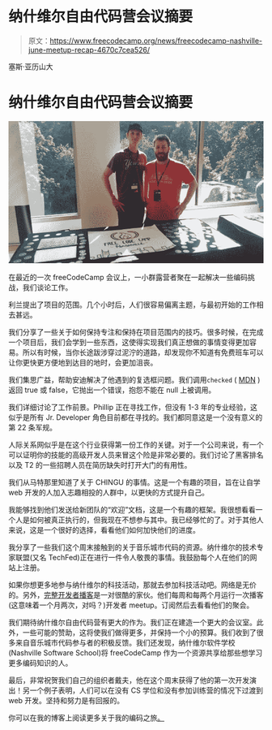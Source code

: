 # 纳什维尔自由代码营会议摘要

> 原文：<https://www.freecodecamp.org/news/freecodecamp-nashville-june-meetup-recap-4670c7cea526/>

塞斯·亚历山大

# 纳什维尔自由代码营会议摘要

![EyNATquaw8COGemdzLFgx-qw2cHmAvnHVjph](img/42fb45536caebd73b2d61ae053d3ca20.png)

在最近的一次 freeCodeCamp 会议上，一小群露营者聚在一起解决一些编码挑战，我们谈论工作。

利兰提出了项目的范围。几个小时后，人们很容易偏离主题，与最初开始的工作相去甚远。

我们分享了一些关于如何保持专注和保持在项目范围内的技巧。很多时候，在完成一个项目后，我们会学到一些东西，这使得实现我们真正想做的事情变得更加容易。所以有时候，当你长途跋涉穿过泥泞的道路，却发现你不知道有免费班车可以让你更快更方便地到达目的地时，会更加沮丧。

我们集思广益，帮助安迪解决了他遇到的复选框问题。我们调用`checked` ( [MDN](https://developer.mozilla.org/en-US/docs/Mozilla/Tech/XUL/Property/checked) )返回 true 或 false，它抛出一个错误，抱怨不能在 null 上被调用。

我们详细讨论了工作前景。Phillip 正在寻找工作，但没有 1-3 年的专业经验，这似乎是所有 Jr. Developer 角色目前都在寻找的。我们都同意这是一个没有意义的第 22 条军规。

人际关系网似乎是在这个行业获得第一份工作的关键。对于一个公司来说，有一个可以证明你的技能的高级开发人员来冒这个险是非常必要的。我们讨论了黑客排名以及 T2 的一些招聘人员在简历缺失时打开大门的有用性。

我们从马特那里知道了关于 CHINGU 的事情。这是一个有趣的项目，旨在让自学 web 开发的人加入志趣相投的人群中，以更快的方式提升自己。

我能够找到他们发送给新团队的“欢迎”文档，这是一个有趣的框架。我很想看看一个人是如何被真正执行的，但我现在不想参与其中。我已经够忙的了。对于其他人来说，这是一个很好的选择，看看他们如何加快他们的进度。

我分享了一些我们这个周末接触到的关于音乐城市代码的资源。纳什维尔的技术专家联盟(又名 TechFed)正在进行一件令人敬畏的事情。我鼓励每个人在他们的网站上注册。

如果你想更多地参与纳什维尔的科技活动，那就去参加科技活动吧。网络是无价的。另外，[完整开发者播客](http://completedeveloperpodcast.com/)是一对很酷的家伙。他们每周和每两个月运行一次播客(这意味着一个月两次，对吗？)开发者 meetup。订阅然后去看看他们的聚会。

我们期待纳什维尔自由代码营有更大的作为。我们正在建造一个更大的会议室。此外，一些可能的赞助，这将使我们做得更多，并保持一个小的预算。我们收到了很多来自音乐城市代码参与者的积极反馈。我们还发现，纳什维尔软件学校(Nashville Software School)将 freeCodeCamp 作为一个资源共享给那些想学习更多编码知识的人。

最后，非常祝贺我们自己的组织者戴夫，他在这个周末获得了他的第一次开发演出！另一个例子表明，人们可以在没有 CS 学位和没有参加训练营的情况下过渡到 web 开发。坚持和努力是有回报的。

你可以在我的博客上阅读更多关于我的编码之旅[。](https://itzsaga.github.io/)